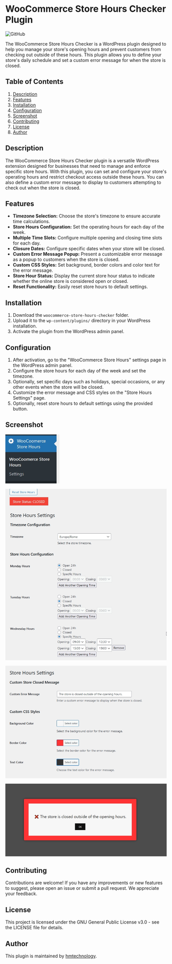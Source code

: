 # WooCommerce Store Hours Checker Plugin
![GitHub](https://img.shields.io/github/license/hmtechnology/woocommerce-store-hours-checker-plugin)

The WooCommerce Store Hours Checker is a WordPress plugin designed to help you manage your store's opening hours and prevent customers from checking out outside of these hours. This plugin allows you to define your store's daily schedule and set a custom error message for when the store is closed.

## Table of Contents
1. [Description](#description)
2. [Features](#features)
3. [Installation](#installation)
4. [Configuration](#configuration)
5. [Screenshot](#screenshot)
6. [Contributing](#contributing)
7. [License](#license)
8. [Author](#author)

## Description
The WooCommerce Store Hours Checker plugin is a versatile WordPress extension designed for businesses that need to manage and enforce specific store hours. With this plugin, you can set and configure your store's operating hours and restrict checkout access outside these hours. You can also define a custom error message to display to customers attempting to check out when the store is closed.

## Features
- **Timezone Selection:** Choose the store's timezone to ensure accurate time calculations.
- **Store Hours Configuration:** Set the operating hours for each day of the week.
- **Multiple Time Slots:** Configure multiple opening and closing time slots for each day.
- **Closure Dates:** Configure specific dates when your store will be closed.
- **Custom Error Message Popup:** Present a customizable error message as a popup to customers when the store is closed.
- **Custom CSS Styles:** Set background, border colors and color text for the error message.
- **Store Hour Status:** Display the current store hour status to indicate whether the online store is considered open or closed.
- **Reset Functionality:** Easily reset store hours to default settings.

## Installation
1. Download the `woocommerce-store-hours-checker` folder.
2. Upload it to the `wp-content/plugins/` directory in your WordPress installation.
3. Activate the plugin from the WordPress admin panel.

## Configuration
1. After activation, go to the "WooCommerce Store Hours" settings page in the WordPress admin panel.
2. Configure the store hours for each day of the week and set the timezone.
3. Optionally, set specific days such as holidays, special occasions, or any other events when the store will be closed.
4. Customize the error message and CSS styles on the "Store Hours Settings" page.
5. Optionally, reset store hours to default settings using the provided button.

## Screenshot
![Screen](https://github.com/hmtechnology/woocommerce-store-hours-checker-plugin/blob/main/screenshot/screenshots-0.jpg)

![Screen](https://github.com/hmtechnology/woocommerce-store-hours-checker-plugin/blob/main/screenshot/screenshots-1.jpg)

![Screen](https://github.com/hmtechnology/woocommerce-store-hours-checker-plugin/blob/main/screenshot/screenshots-2.jpg)

![Screen](https://github.com/hmtechnology/woocommerce-store-hours-checker-plugin/blob/main/screenshot/screenshots-3.jpg)

## Contributing
Contributions are welcome! If you have any improvements or new features to suggest, please open an issue or submit a pull request. We appreciate your feedback.

## License
This project is licensed under the GNU General Public License v3.0 - see the LICENSE file for details.

## Author
This plugin is maintained by [hmtechnology](https://github.com/hmtechnology).
